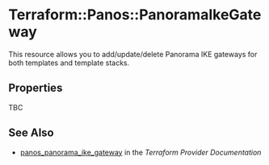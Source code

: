 # Terraform::Panos::PanoramaIkeGateway

This resource allows you to add/update/delete Panorama IKE gateways
for both templates and template stacks.

## Properties

TBC

## See Also

* [panos_panorama_ike_gateway](https://www.terraform.io/docs/providers/panos/r/panorama_ike_gateway.html) in the _Terraform Provider Documentation_